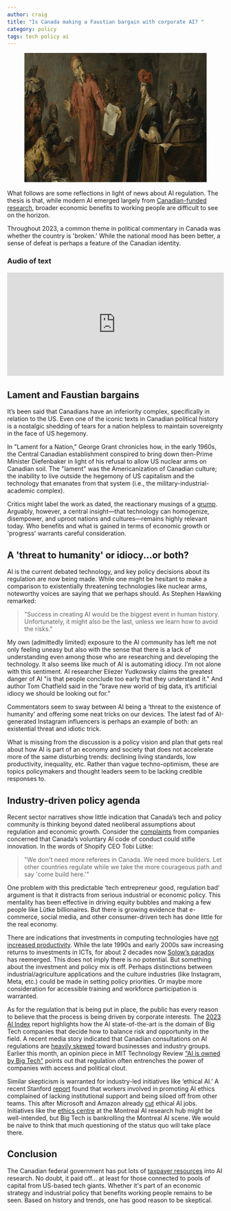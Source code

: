 ```yaml
---
author: craig
title: "Is Canada making a Faustian bargain with corporate AI? "
category: policy
tags: tech policy ai
---
```


<figure class="aligncenter">
	<img src="/assets/images/faust-meph.png" width="800" height="300" alt="Faust Selling His Soul To Mephistopheles, Jan Jansz. Van Buesem (Dutch, 1599 – 1649)" />
</figure>

What follows are some reflections in light of news about AI regulation. The thesis is that, while modern AI emerged largely from <a target="_blank" href="https://thelogic.co/news/special-report/rogue-to-vogue-how-canadas-ai-vision-won-out-and-what-comes-next/">Canadian-funded research</a>, broader economic benefits to working people are difficult to see on the horizon.

Throughout 2023, a common theme in political commentary in Canada was whether the country is 'broken.' While the national mood has been better, a sense of defeat is perhaps a feature of the Canadian identity.

<!--more-->
### Audio of text

<iframe width="100%" height="240px" src="https://www.youtube.com/embed/dvGeKDsL5QI?si=iJw58vg8rSWTa4Vm" title="YouTube video player" frameborder="0" allow="accelerometer; autoplay; clipboard-write; encrypted-media; gyroscope; picture-in-picture; web-share" allowfullscreen></iframe>

## Lament and Faustian bargains  

It’s been said that Canadians have an inferiority complex, specifically in relation to the US. Even one of the iconic texts in Canadian political history is a nostalgic shedding of tears for a nation helpless to maintain sovereignty in the face of US hegemony.

In "Lament for a Nation," George Grant chronicles how, in the early 1960s, the Central Canadian establishment conspired to bring down then-Prime Minister Diefenbaker in light of his refusal to allow US nuclear arms on Canadian soil. The "lament" was the Americanization of Canadian culture; the inability to live outside the hegemony of US capitalism and the technology that emanates from that system (i.e., the military-industrial-academic complex).

Critics might label the work as dated, the reactionary musings of a <a target="_blank" href="https://www.cbc.ca/radio/ideas/george-grant-lament-for-a-nation-1.7050666">grump</a>. Arguably, however, a central insight—that technology can homogenize, disempower, and uproot nations and cultures—remains highly relevant today. Who benefits and what is gained in terms of economic growth or 'progress' warrants careful consideration.

## A 'threat to humanity' or idiocy...or both?

AI is the current debated technology, and key policy decisions about its regulation are now being made. While one might be hesitant to make a comparison to existentially threatening technologies like nuclear arms, noteworthy voices are saying that we perhaps should. As Stephen Hawking remarked:

> "Success in creating AI would be the biggest event in human history. Unfortunately, it might also be the last, unless we learn how to avoid the risks."

My own (admittedly limited) exposure to the AI community has left me not only feeling uneasy but also with the sense that there is a lack of understanding even among those who are researching and developing the technology. It also seems like much of AI is automating idiocy. I’m not alone with this sentiment. AI researcher Eliezer Yudkowsky claims the greatest danger of AI "is that people conclude too early that they understand it." And author Tom Chatfield said in the "brave new world of big data, it’s artificial idiocy we should be looking out for."

Commentators seem to sway between AI being a ‘threat to the existence of humanity’ and offering some neat tricks on our devices. The latest fad of AI-generated Instagram influencers is perhaps an example of both: an existential threat and idiotic trick.

What is missing from the discussion is a policy vision and plan that gets real about how AI is part of an economy and society that does not accelerate more of the same disturbing trends: declining living standards, low productivity, inequality, etc. Rather than vague techno-optimism, these are topics policymakers and thought leaders seem to be lacking credible responses to.

## Industry-driven policy agenda

Recent sector narratives show little indication that Canada’s tech and policy community is thinking beyond dated neoliberal assumptions about regulation and economic growth. Consider the <a target="_blank" href="https://www.cbc.ca/news/business/ai-code-of-conduct-stopgap-1.6983064">complaints</a> from companies concerned that Canada’s voluntary AI code of conduct could stifle innovation. In the words of Shopify CEO Tobi Lütke:

> "We don't need more referees in Canada. We need more builders. Let other countries regulate while we take the more courageous path and say 'come build here.'"

One problem with this predictable ‘tech entrepreneur good, regulation bad’ argument is that it distracts from serious industrial or economic policy. This mentality has been effective in driving equity bubbles and making a few people like Lütke billionaires. But there is growing evidence that e-commerce, social media, and other consumer-driven tech has done little for the real economy.

There are indications that investments in computing technologies have <a target="_blank" href="https://www.nytimes.com/2022/05/24/business/technology-productivity-economy.html">not increased productivity</a>. While the late 1990s and early 2000s saw increasing returns to investments in ICTs, for about 2 decades now <a target="_blank" href="https://builtin.com/corporate-innovation/productivity-automation-technology">Solow’s paradox</a> has reemerged. This does not imply there is no potential. But something about the investment and policy mix is off. Perhaps distinctions between industrial/agriculture applications and the culture industries (like Instagram, Meta, etc.) could be made in setting policy priorities. Or maybe more consideration for accessible training and workforce participation is warranted.

As for the regulation that is being put in place, the public has every reason to believe that the process is being driven by corporate interests. The <a target="_blank" href="https://www.theverge.com/23667752/ai-progress-2023-report-stanford-corporate-control">2023 AI Index</a> report highlights how the AI state-of-the-art is the domain of Big Tech companies that decide how to balance risk and opportunity in the field. A recent media story indicated that Canadian consultations on AI regulations are <a target="_blank" href="https://www.theglobeandmail.com/business/article-canada-ai-law/">heavily skewed</a> toward businesses and industry groups. Earlier this month, an opinion piece in MIT Technology Review <a target="_blank" href="https://www.technologyreview.com/2023/12/05/1084393/make-no-mistake-ai-is-owned-by-big-tech/">"AI is owned by Big Tech"</a> points out that regulation often entrenches the power of companies with access and political clout.

Similar skepticism is warranted for industry-led initiatives like ‘ethical AI.’ A recent Stanford <a target="_blank" href="https://hai.stanford.edu/sites/default/files/2023-12/Policy-Brief-AI-Ethics_0.pdf">report</a> found that workers involved in promoting AI ethics complained of lacking institutional support and being siloed off from other teams. This after Microsoft and Amazon already <a target="_blank" href="https://fortune.com/2023/03/29/tech-companies-ai-ethics-teams-elon-musk-steve-wozniak-open-letter/">cut</a> ethical AI jobs. Initiatives like the <a target="_blank" href="https://techxplore.com/news/2023-12-montreal-hub-spearheads-global-ai.html">ethics centre</a> at the Montreal AI research hub might be well-intended, but Big Tech is bankrolling the Montreal AI scene. We would be naive to think that much questioning of the status quo will take place there.

## Conclusion

The Canadian federal government has put lots of <a target="_blank" href="https://www.mcgill.ca/centre-montreal/files/centre-montreal/ai-policy-and-funding-in-canada_executive-summary_engfra.pdf">taxpayer resources</a> into AI research. No doubt, it paid off... at least for those connected to pools of capital from US-based tech giants. Whether it's part of an economic strategy and industrial policy that benefits working people remains to be seen. Based on history and trends, one has good reason to be skeptical.